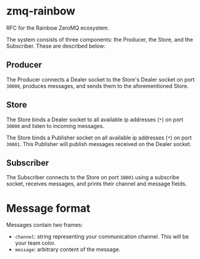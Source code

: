 zmq-rainbow
===========

RFC for the Rainbow ZeroMQ ecosystem.

The system consists of three components: the Producer, the Store, and the Subscriber. These are described below:

## Producer
The Producer connects a Dealer socket to the Store's Dealer socket on port `30000`, produces messages, and sends them to the aforementioned Store.


## Store
The Store binds a Dealer socket to all available ip addresses (`*`) on port `30000` and listen to incoming messages.

The Store binds a Publisher socket on all available ip addresses (`*`) on port `30001`. This Publisher will publish messages received on the Dealer socket.


## Subscriber
The Subscriber connects to the Store on port `30001` using a subscribe socket, receives messages, and prints their channel and message fields. 


# Message format
Messages contain two frames:

 - `channel`: string representing your communication channel. This will be your team color.
 - `message`: arbitrary content of the message.
